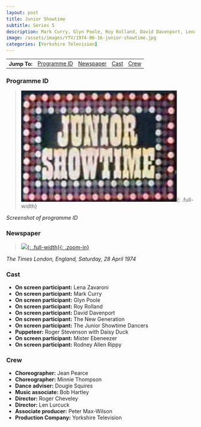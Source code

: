 ```yaml
---
layout: post
title: Junior Showtime
subtitle: Series 5
description: Mark Curry, Glyn Poole, Roy Rolland, David Davenport, Lena Zavaroni, The New Generation, The Junior Showtime Dancers, puppeteer Roger Stevenson with Daisy Duck, Mister Ebeneezer and Rodney Allen Rippy.
image: /assets/images/YTV/1974-06-16-junior-showtime.jpg
categories: [Yorkshire Television]
---
```


<table>
<tr align="center">
<th>Jump To:</th>
<td><a href="#programme-id">Programme ID</a></td>
<td><a href="#newspaper">Newspaper</a></td>
<td><a href="#cast">Cast</a></td>
<td><a href="#crew">Crew</a></td>
</tr>
</table>

### Programme ID
> ![Screenshot of programme ID](/assets/images/YTV/1974-junior-showtime.jpg){: .full-width}

<cite>Screenshot of programme ID</cite>

### Newspaper
> [![](/assets/images/newspapers/0FFO-1974-APR28-008.jpeg){: .full-width}{: .zoom-in}](/assets/images/newspapers/0FFO-1974-APR28-008.jpeg)

<cite>The Times London, England, Saturday, 28 April 1974</cite>

### Cast
* **On screen participant:** Lena Zavaroni
* **On screen participant:** Mark Curry
* **On screen participant:** Glyn Poole
* **On screen participant:** Roy Rolland
* **On screen participant:** David Davenport
* **On screen participant:** The New Generation
* **On screen participant:** The Junior Showtime Dancers
* **Puppeteer:** Roger Stevenson with Daisy Duck
* **On screen participant:** Mister Ebeneezer
* **On screen participant:** Rodney Allen Rippy

### Crew
* **Choreographer:** Jean Pearce
* **Choreographer:** Minnie Thompson
* **Dance adviser:** Dougie Squires
* **Music associate:** Bob Hartley
* **Director:** Roger Cheveley
* **Director:** Len Lurcuck
* **Associate producer:** Peter Max-Wilson
* **Production Company:** Yorkshire Television

